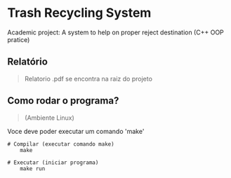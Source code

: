 # Trash Recycling System
Academic project: A system to help on proper reject destination (C++ OOP pratice)

## Relatório
> Relatorio .pdf se encontra na raiz do projeto

## Como rodar o programa?
> (Ambiente Linux)

Voce deve poder executar um comando 'make'
    
    # Compilar (executar comando make)
        make
        
    # Executar (iniciar programa)
        make run
        
